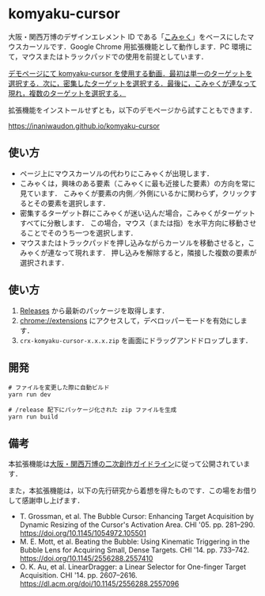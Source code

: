 # komyaku-cursor

大阪・関西万博のデザインエレメント ID である「[こみゃく](https://expoworlds.jp/ja/visual/)」をベースにしたマウスカーソルです．Google Chrome 用拡張機能として動作します．PC 環境にて，マウスまたはトラックパッドでの使用を前提としています．

[デモページにて komyaku-cursor を使用する動画．最初は単一のターゲットを選択する．次に，密集したターゲットを選択する．最後に，こみゃくが連なって現れ，複数のターゲットを選択する．](demo.gif)

拡張機能をインストールせずとも，以下のデモページから試すこともできます．

<https://inaniwaudon.github.io/komyaku-cursor>

## 使い方

- ページ上にマウスカーソルの代わりにこみゃくが出現します．
- こみゃくは，興味のある要素（こみゃくに最も近接した要素）の方向を常に見ています．
  こみゃくが要素の内側／外側にいるかに関わらず，クリックするとその要素を選択します．
- 密集するターゲット群にこみゃくが迷い込んだ場合，こみゃくがターゲットすべてに分散します．
  この場合，マウス（または指）を水平方向に移動させることでそのうち一つを選択します．
- マウスまたはトラックパッドを押し込みながらカーソルを移動させると，こみゃくが連なって現れます．
  押し込みを解除すると，隣接した複数の要素が選択されます．

## 使い方

1. [Releases](https://github.com/inaniwaudon/komyaku-cursor/releases) から最新のパッケージを取得します．
2. [chrome://extensions](chrome://extensions) にアクセスして，デベロッパーモードを有効にします．
3. `crx-komyaku-cursor-x.x.x.zip` を画面にドラッグアンドドロップします．

## 開発

```
# ファイルを変更した際に自動ビルド
yarn run dev

# /release 配下にパッケージ化された zip ファイルを生成
yarn run build
```

## 備考

本拡張機能は[大阪・関西万博の二次創作ガイドライン](https://www.expo2025.or.jp/wp/wp-content/themes/expo2025orjp_2022/assets/pdf/character/character_terms.pdf)に従って公開されています．

また，本拡張機能は，以下の先行研究から着想を得たものです．この場をお借りして感謝申し上げます．

- T. Grossman, et al. The Bubble Cursor: Enhancing Target Acquisition by Dynamic Resizing of the Cursor's Activation Area. CHI '05. pp. 281–290. <https://doi.org/10.1145/1054972.105501>
- M. E. Mott, et al. Beating the Bubble: Using Kinematic Triggering in the Bubble Lens for Acquiring Small, Dense Targets. CHI '14. pp. 733–742. <https://doi.org/10.1145/2556288.2557410>
- O. K. Au, et al. LinearDragger: a Linear Selector for One-finger Target Acquisition. CHI '14. pp. 2607–2616. <https://dl.acm.org/doi/10.1145/2556288.2557096>

